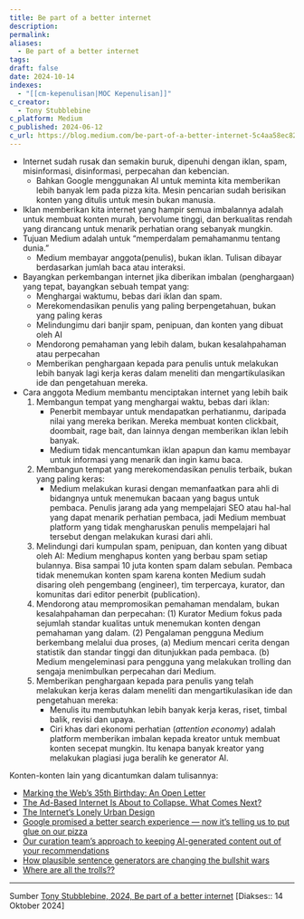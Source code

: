 ```yaml
---
title: Be part of a better internet
description: 
permalink: 
aliases:
  - Be part of a better internet
tags: 
draft: false
date: 2024-10-14
indexes:
  - "[[cm-kepenulisan|MOC Kepenulisan]]"
c_creator:
  - Tony Stubblebine
c_platform: Medium
c_published: 2024-06-12
c_url: https://blog.medium.com/be-part-of-a-better-internet-5c4aa58ec826
---
```

- Internet sudah rusak dan semakin buruk, dipenuhi dengan iklan, spam, misinformasi, disinformasi, perpecahan dan kebencian.
	- Bahkan Google menggunakan AI untuk meminta kita memberikan lebih banyak lem pada pizza kita. Mesin pencarian sudah berisikan konten yang ditulis untuk mesin bukan manusia.
- Iklan memberikan kita internet yang hampir semua imbalannya adalah untuk membuat konten murah, bervolume tinggi, dan berkualitas rendah yang dirancang untuk menarik perhatian orang sebanyak mungkin.
- Tujuan Medium adalah untuk “memperdalam pemahamanmu tentang dunia.”
	- Medium membayar anggota(penulis), bukan iklan. Tulisan dibayar berdasarkan jumlah baca atau interaksi.
- Bayangkan perkembangan internet jika  diberikan imbalan (penghargaan) yang tepat, bayangkan sebuah tempat yang:
	- Menghargai waktumu, bebas dari iklan dan spam.
	- Merekomendasikan penulis yang paling berpengetahuan, bukan yang paling keras
	- Melindungimu dari banjir spam, penipuan, dan konten yang dibuat oleh AI
	- Mendorong pemahaman yang lebih dalam, bukan kesalahpahaman atau perpecahan
	- Memberikan penghargaan kepada para penulis untuk melakukan lebih banyak lagi kerja keras dalam meneliti dan mengartikulasikan ide dan pengetahuan mereka.
- Cara anggota Medium membantu menciptakan internet yang lebih baik
	1. Membangun tempat yang menghargai waktu, bebas dari iklan:
	   - Penerbit membayar untuk mendapatkan perhatianmu, daripada nilai yang mereka berikan. Mereka membuat konten clickbait, doombait, rage bait, dan lainnya dengan memberikan iklan lebih banyak.
	   - Medium tidak mencantumkan iklan apapun dan kamu membayar untuk informasi yang menarik dan ingin kamu baca.
	2. Membangun tempat yang merekomendasikan penulis terbaik, bukan yang paling keras:
	   - Medium melakukan kurasi dengan memanfaatkan para ahli di bidangnya untuk menemukan bacaan yang bagus untuk pembaca. Penulis jarang ada yang mempelajari SEO atau hal-hal yang dapat menarik perhatian pembaca, jadi Medium membuat platform yang tidak mengharuskan penulis mempelajari hal tersebut dengan melakukan kurasi dari ahli.
	3. Melindungi dari kumpulan spam, penipuan, dan konten yang dibuat oleh AI:
	   Medium menghapus konten yang berbau spam setiap bulannya. Bisa sampai 10 juta konten spam dalam sebulan.
	   Pembaca tidak menemukan konten spam karena konten Medium sudah disaring oleh pengembang (engineer), tim terpercaya, kurator, dan komunitas dari editor penerbit (publication).
	4. Mendorong atau mempromosikan pemahaman mendalam, bukan kesalahpahaman dan perpecahan:
	   (1) Kurator Medium fokus pada sejumlah standar kualitas untuk menemukan konten dengan pemahaman yang dalam. 
	   (2) Pengalaman pengguna Medium berkembang melalui dua proses, (a) Medium mencari cerita dengan statistik dan standar tinggi dan ditunjukkan pada pembaca. (b) Medium mengeleminasi para pengguna yang melakukan trolling dan sengaja menimbulkan perpecahan dari Medium.
	5. Memberikan penghargaan kepada para penulis yang telah melakukan kerja keras dalam meneliti dan mengartikulasikan ide dan pengetahuan mereka:
	   - Menulis itu membutuhkan lebih banyak kerja keras, riset, timbal balik, revisi dan upaya.
	   - Ciri khas dari ekonomi perhatian (*attention economy*) adalah platform memberikan imbalan kepada kreator untuk membuat konten secepat mungkin. Itu kenapa banyak kreator yang melakukan plagiasi juga beralih ke generator AI.

Konten-konten lain yang dicantumkan dalam tulisannya:
- [Marking the Web’s 35th Birthday: An Open Letter](https://medium.com/@timberners_lee/marking-the-webs-35th-birthday-an-open-letter-ebb410cc7d42)
- [The Ad-Based Internet Is About to Collapse. What Comes Next?](https://onezero.medium.com/the-ad-based-internet-is-about-to-collapse-what-comes-next-48e31d648a35)
- [The Internet’s Lonely Urban Design](https://medium.com/@keatontech/the-internet-is-too-damn-big-87596940d451)
- [Google promised a better search experience — now it’s telling us to put glue on our pizza](https://www.theverge.com/2024/5/23/24162896/google-ai-overview-hallucinations-glue-in-pizza)
- [Our curation team’s approach to keeping AI-generated content out of your recommendations](https://blog.medium.com/our-curation-teams-approach-to-keeping-ai-generated-content-out-of-your-recommendations-7e57384d897a)
- [How plausible sentence generators are changing the bullshit wars](https://doctorow.medium.com/how-plausible-sentence-generators-are-changing-the-bullshit-wars-8ef6dfdcd48a)
- [Where are all the trolls??](https://medium.com/@keyaraadeleke/where-are-all-the-trolls-4faf9209a4f6)




---
Sumber [Tony Stubblebine, 2024, Be part of a better internet](https://blog.medium.com/be-part-of-a-better-internet-5c4aa58ec826) [Diakses:: 14 Oktober 2024]